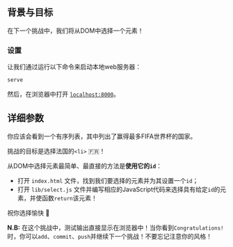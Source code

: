 ## 背景与目标

在下一个挑战中，我们将从DOM中选择一个元素！

### 设置

让我们通过运行以下命令来启动本地web服务器：

```bash
serve
```

然后，在浏览器中打开 [`localhost:8000`](http://localhost:8000)。

## 详细参数

你应该会看到一个有序列表，其中列出了赢得最多FIFA世界杯的国家。

挑战的目标是选择法国的`<li>` 🇫🇷！

从DOM中选择元素最简单、最直接的方法是**使用它的`id`**：

- 打开 `index.html` 文件，找到我们要选择的元素并为其设置一个`id`；
- 打开 `lib/select.js` 文件并编写相应的JavaScript代码来选择具有给定`id`的元素，并使函数`return`该元素！

祝你选择愉快 🎣

**N.B:** 在这个挑战中，测试输出直接显示在浏览器中！当你看到`Congratulations!`时，你可以`add`、`commit`、`push`并继续下一个挑战！不要忘记注意你的风格！
